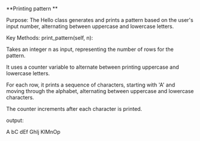 **Printing pattern
**

Purpose:
The Hello class generates and prints a pattern based on the user's input number, alternating between uppercase and lowercase letters.

Key Methods:
print_pattern(self, n):

Takes an integer n as input, representing the number of rows for the pattern.

It uses a counter variable to alternate between printing uppercase and lowercase letters.

For each row, it prints a sequence of characters, starting with 'A' and moving through the alphabet, alternating between uppercase and lowercase characters.

The counter increments after each character is printed.



output:


A
bC
dEf
GhIj
KlMnOp
